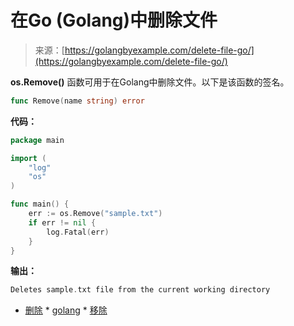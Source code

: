 <!--yml

分类：未分类

日期：2024-10-13 06:10:13

-->

# 在Go (Golang)中删除文件

> 来源：[https://golangbyexample.com/delete-file-go/](https://golangbyexample.com/delete-file-go/)

**os.Remove()** 函数可用于在Golang中删除文件。以下是该函数的签名。

```go
func Remove(name string) error
```

**代码：**

```go
package main

import (
    "log"
    "os"
)

func main() {
    err := os.Remove("sample.txt")
    if err != nil {
        log.Fatal(err)
    }
}
```

**输出：**

```go
Deletes sample.txt file from the current working directory
```

+   [删除](https://golangbyexample.com/tag/delete/) *   [golang](https://golangbyexample.com/tag/golang/) *   [移除](https://golangbyexample.com/tag/remove/)
